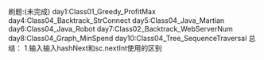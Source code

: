 刷题:(未完成)
    day1:Class01_Greedy_ProfitMax
    day4:Class04_Backtrack_StrConnect
    day5:Class04_Java_Martian
    day6:Class04_Java_Robot
    day7:Class02_Backtrack_WebServerNum
    day8:Class04_Graph_MinSpend 
    day10:Class04_Tree_SequenceTraversal
总结：
    1.输入输入hashNext和sc.nextInt使用的区别